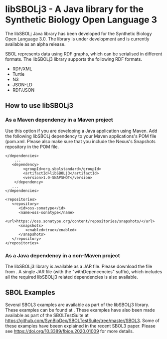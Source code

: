 # libSBOLj3 - A Java library for the Synthetic Biology Open Language 3
The libSBOLj Java library has been developed for the Synthetic Biology Open Language 3.0. The library is  under development and is currently available as an alpha release. 

SBOL represents data using RDF graphs, which can be serialised in different formats. The libSBOLj3 library supports the following RDF formats.
* RDF/XML
* Turtle
* N3
* JSON-LD
* RDF/JSON

## How to use libSBOLj3

### As a Maven dependency in a Maven project
Use this option if you are developing a Java application using Maven. Add the following libSBOLj dependency to your Maven applications's POM file (pom.xml. Please also make sure that you include the Nexus's Snapshots repository in the POM file. 
``` 
</dependencies>
	...
   <dependency>
		<groupId>org.sbolstandard</groupId>
		<artifactId>libSBOLj3</artifactId>
		<version>1.0-SNAPSHOT</version>
	</dependency>
   ...
</dependencies>

<repositories>
   <repository>
      <id>oss-sonatype</id>
      <name>oss-sonatype</name>
      <url>https://oss.sonatype.org/content/repositories/snapshots/</url>
      <snapshots>
         <enabled>true</enabled>
      </snapshots>
   </repository>
</repositories>
```

### As a Java dependency in a non-Maven project
The libSBOLj3 library is available as a JAR file. Please download the file from . A single JAR file (with the "withDepencencies" suffix), which includes all the required libSBOLj3 related dependencies is also available.

## SBOL Examples
Several SBOL3 examples are available as part of the libSBOLj3 library. These examples can be found at . These examples have also been made available as part of the SBOLTestSuite at https://github.com/SynBioDex/SBOLTestSuite/tree/master/SBOL3. Some of these examples have beeen explained in the recent SBOL3 paper. Please see  https://doi.org/10.3389/fbioe.2020.01009 for more details.
